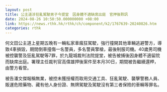 ```yaml
---
layout: post
title: 公主道涉狂亂駕駛男子今提堂　因身體不適缺席出庭　官押後聆訊
date: 2024-08-26 10:50:50.000000000 +08:00
link: https://news.rthk.hk/rthk/ch/component/k2/1767639-20240826.htm
categories: rthk
---
```


何文田公主道上星期五晚有一輛私家車瘋狂駕駛，強行撞開其他車輛逃避警方，導致4車損毀，期間倒車撞傷一名警員，多名警員擎槍，最後制服司機。40歲男司機被控襲警及狂亂駕駛等7罪，於九龍城裁判法院提堂，被告被捕後因身體不適留院而缺席出庭。署理主任裁判官高偉雄押後案件至本月30日，期間被告繼續還柙，由警方看管。

被告潘文傑報稱無業，被控未獲授權而取用交通工具、狂亂駕駛、襲擊警務人員、販運危險藥物、藏有他人身份證、無牌駕駛及駕駛沒有第三者保險的車輛等罪名。
